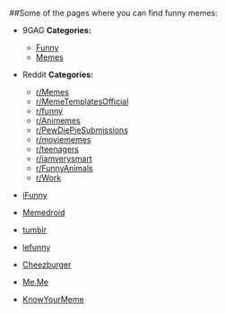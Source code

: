 ##Some of the pages where you can find funny memes:

* 9GAG
  **Categories:**
    * [Funny](https://9gag.com/funny)
    * [Memes](https://9gag.com/memes)

* Reddit
  **Categories:**
    * [r/Memes](https://www.reddit.com/r/memes/)
    * [r/MemeTemplatesOfficial](https://www.reddit.com/r/MemeTemplatesOfficial/)
    * [r/funny](https://www.reddit.com/r/funny/)
    * [r/Animemes](https://www.reddit.com/r/Animemes/)
    * [r/PewDiePieSubmissions](https://www.reddit.com/r/PewDiePieSubmissions/)
    * [r/moviememes](https://www.reddit.com/r/moviememes/)
    * [r/teenagers](https://www.reddit.com/r/teenagers/)
    * [r/iamverysmart](https://www.reddit.com/r/iamverysmart/)
    * [r/FunnyAnimals](https://www.reddit.com/r/FunnyAnimals/)
    * [r/Work](https://www.reddit.com/r/Work/)

* [iFunny](https://ifunny.co/)

* [Memedroid](https://www.memedroid.com)

* [tumblr](https://www.tumblr.com/search/memes)

* [lefunny](https://lefunny.net/funny-jokes/)

* [Cheezburger](https://memebase.cheezburger.com/)

* [Me.Me](https://me.me/)

* [KnowYourMeme](https://knowyourmeme.com/)


